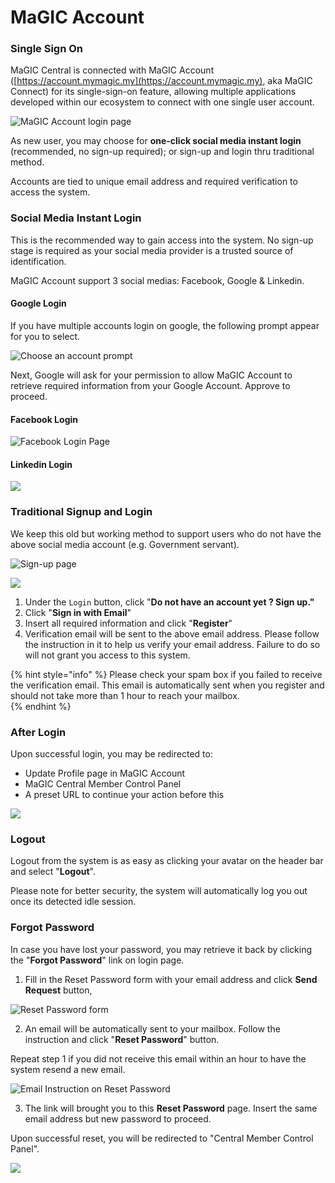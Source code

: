 # MaGIC Account

### Single Sign On

MaGIC Central is connected with MaGIC Account \([https://account.mymagic.my](https://account.mymagic.my), aka MaGIC Connect\) for its single-sign-on feature, allowing multiple applications developed within our ecosystem to connect with one single user account. 

![MaGIC Account login page](../.gitbook/assets/screenshot-2021-02-23-at-11.31.09-am.png)

As new user, you may choose for **one-click social media instant login** \(recommended, no sign-up required\); or sign-up and login thru traditional method.

Accounts are tied to unique email address and required verification to access the system.

### Social Media Instant Login

This is the recommended way to gain access into the system. No sign-up stage is required as your social media provider is a trusted source of identification.

MaGIC Account support 3 social medias: Facebook, Google & Linkedin.

#### Google Login

If you have multiple accounts login on google, the following prompt appear for you to select. 

![Choose an account prompt](../.gitbook/assets/screenshot-2021-02-23-at-11.38.19-am.png)

Next, Google will ask for your permission to allow MaGIC Account to retrieve required information from your Google Account. Approve to proceed.

#### Facebook Login

![Facebook Login Page](../.gitbook/assets/screenshot-2021-02-23-at-11.38.01-am.png)

#### Linkedin Login

![](../.gitbook/assets/screenshot-2021-02-23-at-11.38.32-am.png)

### Traditional Signup and Login

We keep this old but working method to support users who do not have the above social media account \(e.g. Government servant\).

![Sign-up page](../.gitbook/assets/screenshot-2021-02-23-at-11.46.29-am.png)

![](../.gitbook/assets/screenshot-2021-02-23-at-11.46.45-am.png)

1. Under the `Login` button, click "**Do not have an account yet ? Sign up."**
2. Click "**Sign in with Email**"
3. Insert all required information and click "**Register**"
4. Verification email will be sent to the above email address. Please follow the instruction in it to help us verify your email address. Failure to do so will not grant you access to this system. 

{% hint style="info" %}
Please check your spam box if you failed to receive the verification email. This email is automatically sent when you register and should not take more than 1 hour to reach your mailbox.  
{% endhint %}

### After Login

Upon successful login, you may be redirected to:

* Update Profile page in MaGIC Account
* MaGIC Central Member Control Panel
* A preset URL to continue your action before this

![](../.gitbook/assets/screenshot-2021-02-23-at-11.41.37-am.png)

### Logout

Logout from the system is as easy as clicking your avatar on the header bar and select "**Logout**".

Please note for better security, the system will automatically log you out once its detected idle session. 

### Forgot Password

In case you have lost your password, you may retrieve it back by clicking the "**Forgot Password**" link on login page.

1. Fill in the Reset Password form with your email address and click **Send Request** button,

![Reset Password form](../.gitbook/assets/screenshot-2021-02-23-at-11.59.13-am.png)

2. An email will be automatically sent to your mailbox. Follow the instruction and click "**Reset Password**" button. 

Repeat step 1 if you did not receive this email within an hour to have the system resend a new email.

![Email Instruction on Reset Password](../.gitbook/assets/screenshot-2021-02-23-at-11.59.35-am.png)

3. The link will brought you to this **Reset Password** page. Insert the same email address but new password to proceed.

Upon successful reset, you will be redirected to "Central Member Control Panel".

![](../.gitbook/assets/screenshot-2021-02-23-at-11.59.44-am.png)

